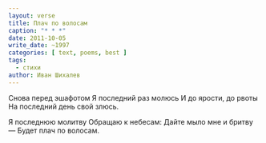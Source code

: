 ```yaml
---
layout: verse
title: Плач по волосам
caption: "* * *"
date: 2011-10-05
write_date: ~1997
categories: [ text, poems, best ]
tags:
  - стихи
author: Иван Шихалев
---
```

Снова перед эшафотом
Я последний раз молюсь
И до ярости, до рвоты
На последний день свой злюсь.

Я последнюю молитву
Обращаю к небесам:
Дайте мыло мне и бритву —
Будет плач по волосам.
